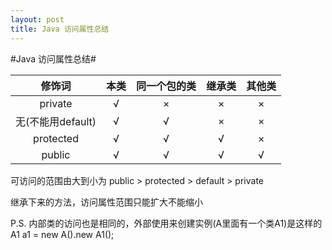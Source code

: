 ```yaml
---
layout: post
title: Java 访问属性总结
---
```


#Java 访问属性总结#
   
 |修饰词                                   | 本类 | 同一个包的类 | 继承类 | 其他类 |
 |:-----:       | :-----: | :-----: |:-----:|:-----: |
 |private       | √  |   ×     |  ×  |  ×  |
 |无(不能用default)| √  |   √     |  ×  |  ×  |
 |protected     | √  |   √     |  √  |  ×  |
 |public        | √  |   √     |  √  |  √  |
   
可访问的范围由大到小为 public > protected > default > private
   
继承下来的方法，访问属性范围只能扩大不能缩小
   
P.S. 内部类的访问也是相同的，外部使用来创建实例(A里面有一个类A1)是这样的A1 a1 = new A().new A1();

